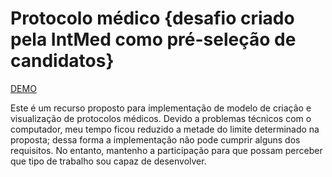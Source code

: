 # Protocolo médico {desafio criado pela IntMed como pré-seleção de candidatos}

<a href="http://www.owpoga.com/soordle/demo/intmed/protocolos/recurso/scripts/">DEMO</a>

Este é um recurso proposto para implementação de modelo de criação e visualização de protocolos médicos.
Devido a problemas técnicos com o computador, meu tempo ficou reduzido a metade do limite determinado na proposta; dessa forma a implementação não pode cumprir alguns dos requisitos. No entanto, mantenho a participação para que possam perceber que tipo de trabalho sou capaz de desenvolver. 
